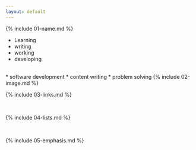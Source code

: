 ```yaml
---
layout: default
---
```


{% include 01-name.md %}
- Learning
- writing
- working
- developing

<br>
* software development
* content writing
* problem solving
{% include 02-image.md %}

<br>

{% include 03-links.md %}

<br>

{% include 04-lists.md %}

<br>

{% include 05-emphasis.md %}
